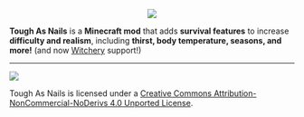 <p align="center"><img src="http://i.imgur.com/iiNg5tb.png"></p>

**Tough As Nails** is a **Minecraft mod** that adds **survival features** to increase **difficulty and realism**, including **thirst, body temperature, seasons, and more!** (and now [Witchery](https://witchery.msrandom.net/) support!)

-----------------

 [<img src="http://i.creativecommons.org/l/by-nc-nd/3.0/88x31.png">](http://creativecommons.org/licenses/by-nc-nd/4.0/deed.en_US)

Tough As Nails is licensed under a [Creative Commons Attribution-NonCommercial-NoDerivs 4.0 Unported License](http://creativecommons.org/licenses/by-nc-nd/4.0/deed.en_US).
